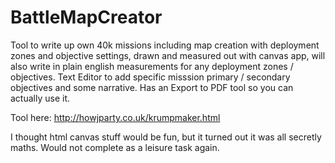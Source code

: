 # BattleMapCreator
Tool to write up own 40k missions including map creation with deployment zones and objective settings, drawn and measured out with canvas app, will also write in plain english measurements for any deployment zones  / objectives. Text Editor to add specific misssion primary / secondary objectives and some narrative. 
Has an Export to PDF tool so you can actually use it. 

Tool here: http://howjparty.co.uk/krumpmaker.html

I thought html canvas stuff would be fun, but it turned out it was all secretly maths. Would not complete as a leisure task again.
